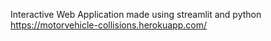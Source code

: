 Interactive Web Application made using streamlit and python
https://motorvehicle-collisions.herokuapp.com/
